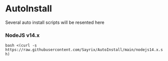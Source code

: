 # AutoInstall
Several auto install scripts will be resented here

### NodeJS v14.x
```bash <(curl -s https://raw.githubusercontent.com/Sayrix/AutoInstall/main/nodejs14.x.sh)```
